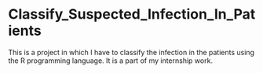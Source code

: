 # Classify_Suspected_Infection_In_Patients

This is a project in which I have to classify the infection in the patients using the R programming language. It is a part of my internship work.
